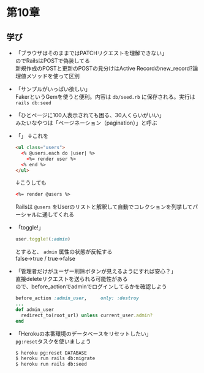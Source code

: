 #  第10章

## 学び

- 「ブラウザはそのままではPATCHリクエストを理解できない」  
    のでRailsはPOSTで偽装してる  
    新規作成のPOSTと更新のPOSTの見分けはActive Recordのnew_record?論理値メソッドを使って区別

- 「サンプルがいっぱい欲しい」  
    FakerというGemを使うと便利。内容は `db/seed.rb` に保存される。実行は `rails db:seed`

- 「ひとページに100人表示されても困る、30人くらいがいい」  
    みたいなやつは「ページネーション（pagination）」と呼ぶ

- 「」
  ↓これを
  ```html
  <ul class="users">
    <% @users.each do |user| %>
      <%= render user %>
    <% end %>
  </ul>
  ```
  ↓こうしても
  ```html
  <%= render @users %>
  ```
  Railsは `@users` をUserのリストと解釈して自動でコレクションを列挙してパーシャルに通してくれる

- 「toggle!」
    ```ruby
    user.toggle!(:admin)
    ```
    とすると、 `admin` 属性の状態が反転する  
    false->true / true->false

- 「管理者だけがユーザー削除ボタンが見えるようにすれば安心？」  
    直接deleteリクエストを送られる可能性がある  
    ので、before_actionでadminでログインしてるかを確認しよう
    ```ruby
    before_action :admin_user,     only: :destroy
    ...
    def admin_user
      redirect_to(root_url) unless current_user.admin?
    end
    ```

- 「Herokuの本番環境のデータベースをリセットしたい」  
    `pg:reset`タスクを使いましょう
    ```bash
    $ heroku pg:reset DATABASE
    $ heroku run rails db:migrate
    $ heroku run rails db:seed
    ```
